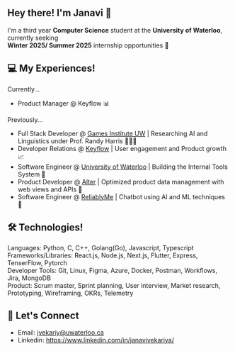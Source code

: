 ## Hey there! I'm Janavi 👋


I'm a third year **Computer Science** student at the **University of Waterloo**, currently seeking \
**Winter 2025/ Summer 2025** internship opportunities 🌱

## 💻 My Experiences!

Currently...
- Product Manager @ Keyflow 📊


Previously...
- Full Stack Developer @ [Games Institute UW](https://uwaterloo.ca/games-institute/) | Researching AI and Linguistics under Prof. Randy Harris 👩🏻‍💻
- Developer Relations @ [Keyflow](https://www.keyflow.space/) | User engagement and Product growth 📈
- Software Engineer @ [University of Waterloo](https://uwaterloo.ca/) | Building the Internal Tools System 🚀
- Product Developer @ [Alter](https://www.alter-textile.com/) | Optimized product data management with web views and APIs 🔐 
- Software Engineer @ [ReliablyMe](https://reliablyme.com/) | Chatbot using AI and ML techniques 🤖

## 🛠️ Technologies!

Languages: Python, C, C++, Golang(Go), Javascript, Typescript \
Frameworks/Libraries: React.js, Node.js, Next.js, Flutter, Express, TenserFlow, Pytorch \
Developer Tools: Git, Linux, Figma, Azure, Docker, Postman, Workflows, Jira, MongoDB \
Product: Scrum master, Sprint planning, User interview, Market research, Prototyping, Wireframing, OKRs, Telemetry

## 🤝 Let's Connect 

- Email: jvekariy@uwaterloo.ca
- Linkedin: https://www.linkedin.com/in/janavivekariya/

